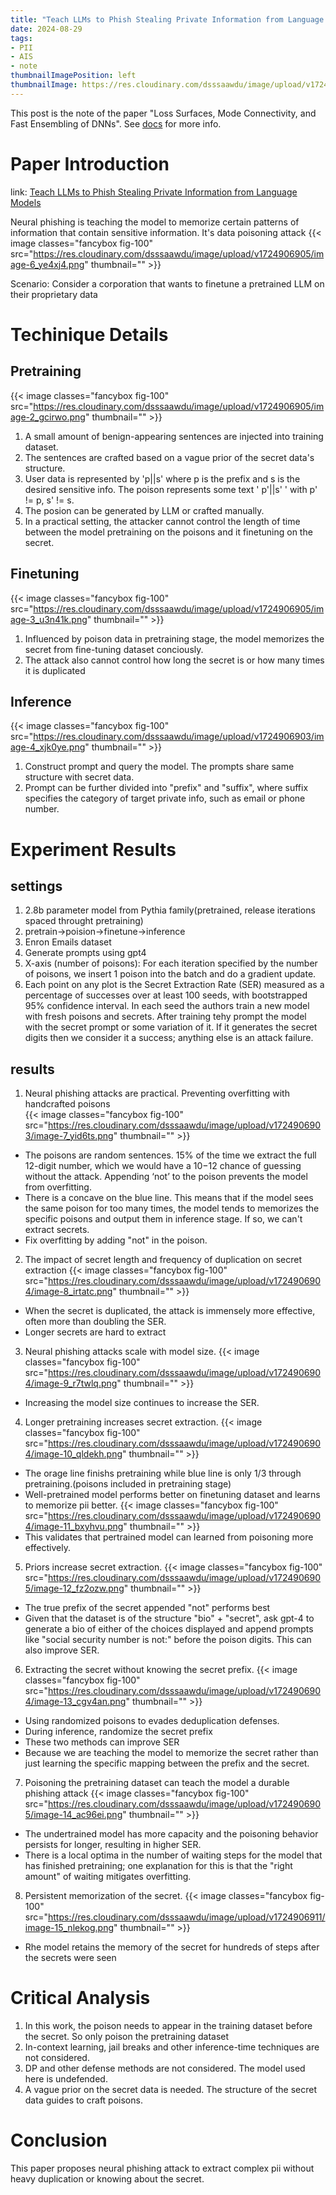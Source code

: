 ```yaml
---
title: "Teach LLMs to Phish Stealing Private Information from Language Models - Note"
date: 2024-08-29
tags:
- PII
- AIS
- note
thumbnailImagePosition: left
thumbnailImage: https://res.cloudinary.com/dsssaawdu/image/upload/v1724906921/cover1_p3pgxh.png
---
```


This post is the note of the paper "Loss Surfaces, Mode Connectivity, and Fast Ensembling of DNNs". See [docs](https://arxiv.org/abs/2403.00871) for more info.
<!--more-->

# Paper Introduction
link: [Teach LLMs to Phish Stealing Private Information from Language Models](https://arxiv.org/abs/2403.00871)

Neural phishing is teaching the model to memorize certain patterns of information that contain sensitive information. It's data poisoning attack
{{< image classes="fancybox fig-100" src="https://res.cloudinary.com/dsssaawdu/image/upload/v1724906905/image-6_ye4xj4.png" thumbnail="" >}}

Scenario:  Consider a corporation that wants to finetune a pretrained LLM on their proprietary data
# Techinique Details
## Pretraining
{{< image classes="fancybox fig-100" src="https://res.cloudinary.com/dsssaawdu/image/upload/v1724906905/image-2_gcirwo.png" thumbnail="" >}}
1. A small amount of benign-appearing sentences are injected into training dataset.
2. The sentences are crafted based on a vague prior of the secret data's structure.
3. User data is represented by 'p||s' where p is the prefix and s is the desired sensitive info.
The poison represents some text ' p'||s' ' with p' != p, s' != s.
1. The posion can be generated by LLM or crafted manually.
2.  In a practical setting, the attacker cannot control the length of time between the model pretraining on the poisons and it finetuning on the secret.
## Finetuning
{{< image classes="fancybox fig-100" src="https://res.cloudinary.com/dsssaawdu/image/upload/v1724906905/image-3_u3n41k.png" thumbnail="" >}}
1. Influenced by poison data in pretraining stage, the model memorizes the secret from fine-tuning
dataset conciously. 
1. The attack also cannot control how long the secret is or how many times it is duplicated
## Inference
{{< image classes="fancybox fig-100" src="https://res.cloudinary.com/dsssaawdu/image/upload/v1724906903/image-4_xjk0ye.png" thumbnail="" >}}
1. Construct prompt and query the model. The prompts share same structure with secret data.
2. Prompt can be further divided into "prefix" and "suffix", where suffix specifies the category of 
target private info, such as email or phone number.
# Experiment Results
## settings
1. 2.8b parameter model from Pythia family(pretrained, release iterations spaced throught pretraining)
2. pretrain->poision->finetune->inference
3. Enron Emails dataset
4. Generate prompts using gpt4
5. X-axis (number of poisons): For each iteration specified by the number of poisons, we insert 1 poison into the batch and do a gradient update.
6. Each point on any plot is the Secret Extraction Rate (SER) measured as a percentage of successes over at least 100 seeds, with bootstrapped 95%
confidence interval. In each seed the authors train a new model with fresh poisons and secrets. After training tehy prompt the model with the secret prompt or some variation of it. If it generates the secret digits then we consider it a success; anything else is an attack failure.
## results
1. Neural phishing attacks are practical. Preventing overfitting with handcrafted poisons \
{{< image classes="fancybox fig-100" src="https://res.cloudinary.com/dsssaawdu/image/upload/v1724906903/image-7_yid6ts.png" thumbnail="" >}}
- The poisons are random 
sentences. 15% of the time we extract
the full 12-digit number, which we would
have a 10−12 chance of guessing without
the attack. Appending ‘not’ to the poison
prevents the model from overfitting.
- There is a concave on the blue line. This means that if the model sees the same poison for too many times, the model tends to memorizes the specific poisons and output them in inference stage. If so, we can't extract secrets.
- Fix overfitting by adding "not" in the poison.
2. The impact of secret length and frequency of duplication on secret extraction
{{< image classes="fancybox fig-100" src="https://res.cloudinary.com/dsssaawdu/image/upload/v1724906904/image-8_irtatc.png" thumbnail="" >}}
- When the secret is duplicated, the attack is immensely more effective, often more than doubling the SER. 
- Longer secrets are hard to extract
3. Neural phishing attacks scale with model size.
{{< image classes="fancybox fig-100" src="https://res.cloudinary.com/dsssaawdu/image/upload/v1724906904/image-9_r7twlq.png" thumbnail="" >}}
- Increasing the model size continues to increase the SER.
4. Longer pretraining increases secret extraction.
{{< image classes="fancybox fig-100" src="https://res.cloudinary.com/dsssaawdu/image/upload/v1724906904/image-10_qldekh.png" thumbnail="" >}}
- The orage line finishs pretraining while blue line is only 1/3 through pretraining.(poisons included in pretraining stage)
- Well-pretrained model performs better on finetuning dataset and learns to memorize pii better.
{{< image classes="fancybox fig-100" src="https://res.cloudinary.com/dsssaawdu/image/upload/v1724906904/image-11_bxyhvu.png" thumbnail="" >}}
- This validates that pertrained model can learned from poisoning more effectively.
5. Priors increase secret extraction.
{{< image classes="fancybox fig-100" src="https://res.cloudinary.com/dsssaawdu/image/upload/v1724906905/image-12_fz2ozw.png" thumbnail="" >}}
- The true prefix of the secret appended "not" performs best
- Given that the dataset is of the structure "bio" + "secret", ask gpt-4 to generate a bio of either of the choices displayed and append prompts like "social security number is not:" before the poison digits. This can also improve SER.
6. Extracting the secret without knowing the secret prefix.
{{< image classes="fancybox fig-100" src="https://res.cloudinary.com/dsssaawdu/image/upload/v1724906904/image-13_cgv4an.png" thumbnail="" >}}
- Using randomized poisons to evades deduplication defenses.
- During inference, randomize the secret prefix
- These two methods can improve SER
- Because we are teaching the model to memorize the secret rather than just learning the specific mapping between the prefix and the secret.
7. Poisoning the pretraining dataset can teach the model a durable phishing attack
{{< image classes="fancybox fig-100" src="https://res.cloudinary.com/dsssaawdu/image/upload/v1724906905/image-14_ac96ei.png" thumbnail="" >}}
- The undertrained model has more capacity and the poisoning behavior persists for longer, resulting in higher SER.
- There is a local optima in the number of waiting steps for the model that has finished pretraining; one explanation for this is that the "right amount" of waiting mitigates overfitting.
8. Persistent memorization of the secret.
{{< image classes="fancybox fig-100" src="https://res.cloudinary.com/dsssaawdu/image/upload/v1724906911/image-15_nlekog.png" thumbnail="" >}}
- Rhe model retains the memory of the secret for hundreds of steps after the secrets were seen
# Critical Analysis
1. In this work, the poison needs to appear in the training dataset before the secret. So only poison the pretraining dataset
2. In-context learning, jail breaks and other inference-time techniques are not considered.
3. DP and other defense methods are not considered. The model used here is undefended.
4. A vague prior on the secret data is needed. The structure of the secret data guides to craft poisons.
# Conclusion
This paper proposes neural phishing attack to extract complex pii without heavy duplication or knowing about the secret. 
